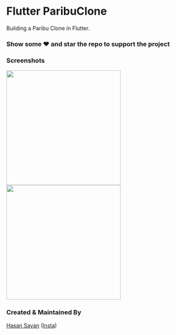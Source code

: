# Flutter ParibuClone

Building a Paribu Clone in Flutter.

### Show some :heart: and star the repo to support the project

### Screenshots

<img src="assets/screenshot/paribu_home_view_ss1.png" height="300em" /> <img src="assets/screenshot/paribu_home_view_ss2.png" height="300em" />

### Created & Maintained By

[Hasan Sayan](https://github.com/sayanhasan)
([Insta](https://www.instagram.com/sayannhasan))
